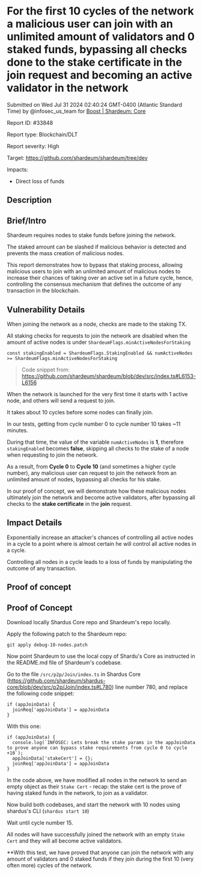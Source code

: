 
# For the first 10 cycles of the network a malicious user can join with an unlimited amount of validators and 0 staked funds, bypassing all checks done to the stake certificate in the join request and becoming an active validator in the network

Submitted on Wed Jul 31 2024 02:40:24 GMT-0400 (Atlantic Standard Time) by @infosec_us_team for [Boost | Shardeum: Core](https://immunefi.com/bounty/shardeum-core-boost/)

Report ID: #33848

Report type: Blockchain/DLT

Report severity: High

Target: https://github.com/shardeum/shardeum/tree/dev

Impacts:
- Direct loss of funds

## Description
## Brief/Intro
Shardeum requires nodes to stake funds before joining the network.

The staked amount can be slashed if malicious behavior is detected and prevents the mass creation of malicious nodes.

This report demonstrates how to bypass that staking process, allowing malicious users to join with an unlimited amount of malicious nodes to increase their chances of taking over an active set in a future cycle, hence, controlling the consensus mechanism that defines the outcome of any transaction in the blockchain.

## Vulnerability Details

When joining the network as a node, checks are made to the staking TX.

All staking checks for requests to join the network are disabled when the amount of active nodes is under `ShardeumFlags.minActiveNodesForStaking`

```
const stakingEnabled = ShardeumFlags.StakingEnabled && numActiveNodes >= ShardeumFlags.minActiveNodesForStaking
```
> Code snippet from: https://github.com/shardeum/shardeum/blob/dev/src/index.ts#L6153-L6156

When the network is launched for the very first time it starts with 1 active node, and others will send a request to join.

It takes about 10 cycles before some nodes can finally join.

In our tests, getting from cycle number 0 to cycle number 10 takes ~11 minutes.

During that time, the value of the variable `numActiveNodes` is **1**, therefore `stakingEnabled` becomes **false**, skipping all checks to the stake of a node when requesting to join the network.

As a result, from **Cycle 0** to **Cycle 10** (and sometimes a higher cycle number), any malicious user can request to join the network from an unlimited amount of nodes, bypassing all checks for his stake.

In our proof of concept, we will demonstrate how these malicious nodes ultimately join the network and become active validators, after bypassing all checks to the **stake certificate** in the **join** request.

## Impact Details

Exponentially increase an attacker's chances of controlling all active nodes in a cycle to a point where is almost certain he will control all active nodes in a cycle.

Controlling all nodes in a cycle leads to a loss of funds by manipulating the outcome of any transaction.
        
## Proof of concept
## Proof of Concept

Download locally Shardus Core repo and Shardeum's repo locally.

Apply the following patch to the Shardeum repo:

```
git apply debug-10-nodes.patch
```

Now point Shardeum to use the local copy of Shardu's Core as instructed in the README.md file of Shardeum's codebase.

Go to the file `/src/p2p/Join/index.ts` in Shardus Core (https://github.com/shardeum/shardus-core/blob/dev/src/p2p/Join/index.ts#L780) line number 780, and replace the following code snippet:
```
if (appJoinData) {
  joinReq['appJoinData'] = appJoinData
}
```
With this one:
```
if (appJoinData) {
  console.log(`INFOSEC: Lets break the stake params in the appJoinData to prove anyone can bypass stake requirements from cycle 0 to cycle +10`);
  appJoinData['stakeCert'] = {};
  joinReq['appJoinData'] = appJoinData
}
```

In the code above, we have modified all nodes in the network to send an empty object as their `Stake Cert` - recap: the stake cert is the prove of having staked funds in the network, to join as a validator.

Now build both codebases, and start the network with 10 nodes using shardus's CLI (`shardus start 10`)

Wait until cycle number 15.

All nodes will have successfully joined the network with an empty `Stake Cert` and they will all become active validators.

**With this test, we have proved that anyone can join the network with any amount of validators and 0 staked funds if they join during the first 10 (very often more) cycles of the network.